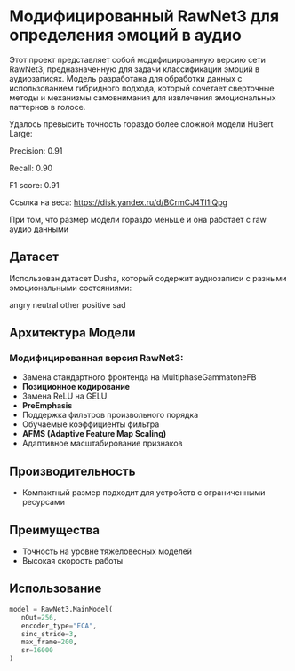 # Модифицированный RawNet3 для определения эмоций в аудио

Этот проект представляет собой модифицированную версию сети RawNet3, предназначенную для задачи классификации эмоций в аудиозаписях. Модель разработана для обработки данных с использованием гибридного подхода, который сочетает сверточные методы и механизмы самовнимания для извлечения эмоциональных паттернов в голосе.

Удалось превысить точность гораздо более сложной модели HuBert Large:

Precision: 0.91

Recall: 0.90

F1 score: 0.91

Ссылка на веса: https://disk.yandex.ru/d/BCrmCJ4TI1iQpg

При том, что размер модели гораздо меньше и она работает с raw аудио данными

## Датасет

Использован датасет Dusha, который содержит аудиозаписи с разными эмоциональными состояниями:

angry
neutral
other
positive
sad

## Архитектура Модели

### Модифицированная версия RawNet3:

- Замена стандартного фронтенда на MultiphaseGammatoneFB
- **Позиционное кодирование**
- Замена ReLU на GELU
- **PreEmphasis**
- Поддержка фильтров произвольного порядка
- Обучаемые коэффициенты фильтра
- **AFMS (Adaptive Feature Map Scaling)**  
- Адаптивное масштабирование признаков

## Производительность
- Компактный размер подходит для устройств с ограниченными ресурсами

## Преимущества
- Точность на уровне тяжеловесных моделей
- Высокая скорость работы

## Использование
```python
model = RawNet3.MainModel(
   nOut=256,
   encoder_type="ECA",
   sinc_stride=3,
   max_frame=200,
   sr=16000
)